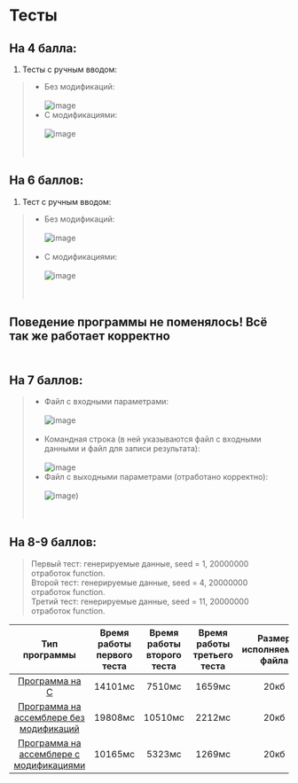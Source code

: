 # Тесты

## На 4 балла:
1. Тесты с ручным вводом: <br/>
> * Без модификаций: <br/> <br/>
> ![image](https://user-images.githubusercontent.com/66753948/201474307-b954ddc4-b902-48be-ba62-d27cd7fe29a6.png) <br/>
> * С модификациями: <br/> <br/>
> ![image](https://user-images.githubusercontent.com/66753948/201474344-543dbb7e-50f6-4a2c-afa5-6cc7e2b7e9f7.png) <br/> <br/> <br/>
## На 6 баллов:
1. Тест с ручным вводом: <br/>
> * Без модификаций: <br/> <br/>
> ![image](https://user-images.githubusercontent.com/66753948/201474429-0a4adc29-30c3-4742-bb28-d8f85af83fde.png) <br/> <br/>
> * С модификациями: <br/> <br/>
> ![image](https://user-images.githubusercontent.com/66753948/201474464-657213c0-3f4c-4a81-8496-def69301e660.png) <br/> <br/> <br/>
## Поведение программы не поменялось! Всё так же работает корректно <br/> <br/>
## На 7 баллов: <br/>
> * Файл с входными параметрами: <br/> <br/>
> ![image](https://user-images.githubusercontent.com/66753948/201475065-2d87dfa0-4030-47a1-9de8-615c4ba82789.png) <br/> <br/>
> * Командная строка (в ней указываются файл с входными данными и файл для записи результата): <br/> <br/>
> ![image](https://user-images.githubusercontent.com/66753948/201474948-48c322eb-1851-4db4-a892-107cfe029cc5.png) <br/>
> * Файл с выходными параметрами (отработано корректно): <br/> <br/>
> ![image](https://user-images.githubusercontent.com/66753948/201474981-e46b6d1b-37b9-4c81-9207-b674bdaae2bc.png)) <br/> <br/> <br/>
## На 8-9 баллов: <br/>
> Первый тест: генерируемые данные, seed = 1, 20000000 отработок function. <br/>
> Второй тест: генерируемые данные, seed = 4, 20000000 отработок function. <br/>
> Третий тест: генерируемые данные, seed = 11, 20000000 отработок function. <br/> 

| Тип программы  | Время работы первого теста  | Время работы второго теста  | Время работы третьего теста  | Размер исполняемого файла | Суммарное количество строк | 
| :---: | :---: | :---: | :---: | :---: | :---: | 
| [Программа на C](https://github.com/Bishop-Y/ACS_HomeWork_2/tree/main/Program%20on%20C)  | 14101мс  | 7510мс  | 1659мс | 20кб  | 104 строки  | 
| [Программа на ассемблере без модификаций](https://github.com/Bishop-Y/ACS_HomeWork_2/tree/main/ASM%20without%20modifications)  | 19808мс  | 10510мс  | 2212мс  | 20кб  | 447 строк  | 
| [Программа на ассемблере с модификациями](https://github.com/Bishop-Y/ACS_HomeWork_2/tree/main/ASM%20with%20modifications)  | 10165мс  | 5323мс  | 1269мс  | 20кб  | 381 строка  | 
